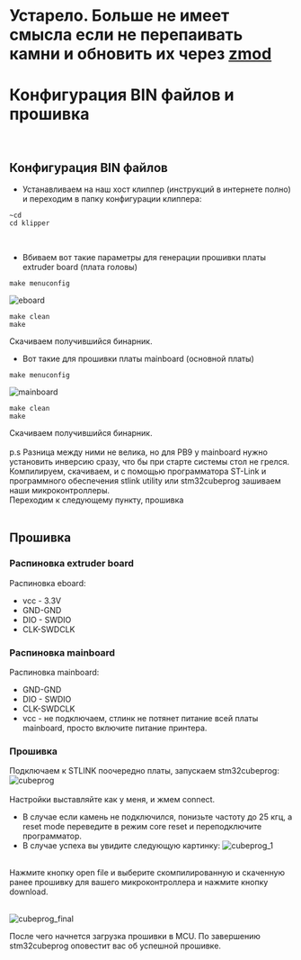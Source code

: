 # Устарело. Больше не имеет смысла если не перепаивать камни и обновить их через  [zmod](https://github.com/ghzserg/zmod)

# Конфигурация BIN файлов и прошивка
<br />

## Конфигурация BIN файлов
* Устанавливаем на наш хост клиппер (инструкций в интернете полно) и переходим в папку конфигурации клиппера:
```shell
~cd
cd klipper
```
<br />

* Вбиваем вот такие параметры для генерации прошивки платы extruder board (плата головы)
```shell
make menuconfig
```
![eboard](https://i.ibb.co/pz9dkrV/Screenshot-5.png)
```shell
make clean
make
```
Cкачиваем получившийся бинарник.
<br />

* Вот такие для прошивки платы mainboard (основной платы)
```shell
make menuconfig
``` 
![mainboard](https://i.ibb.co/xGCpB4f/Screenshot-6.png)
```shell
make clean
make
```
Скачиваем получившийся бинарник.
<br />
<br />
p.s Разница между ними не велика, но для PB9 у mainboard нужно установить инверсию сразу, что бы при старте системы стол не грелся.
Компилируем, скачиваем, и с помощью программатора ST-Link и программного обеспечения stlink utility или stm32cubeprog  зашиваем наши микроконтроллеры.
<br />
Переходим к следующему пункту, прошивка
<br />
<br />
## Прошивка <br />
### Распиновка extruder board <br />
Распиновка eboard:
- vcc - 3.3V
- GND-GND
- DIO - SWDIO
- CLK-SWDCLK

### Распиновка mainboard <br />
Распиновка mainboard:
- GND-GND
- DIO - SWDIO
- CLK-SWDCLK
- vcc -  не подключаем, стлинк не потянет питание всей платы mainboard, просто включите питание принтера.

### Прошивка
Подключаем к STLINK поочередно платы, запускаем stm32cubeprog:
![cubeprog](https://i.ibb.co/1Q8fNgw/Screenshot-8.png)
<br />
<br />
Настройки выставляйте как у меня, и жмем connect.
- В случае если камень не подключился, понизьте частоту до 25 кгц, а reset mode переведите в режим core reset и переподключите программатор.
- В случае успеха вы увидите следующую картинку:
![cubeprog_1](https://i.ibb.co/zmN4hg7/Screenshot-9.png)
<br />
Нажмите кнопку open file и выберите скомпилированную и скаченную ранее прошивку для вашего микроконтроллера и нажмите кнопку download.
<br />
<br />

![cubeprog_final](https://i.ibb.co/6bL6HKh/Screenshot-10.png)

После чего начнется загрузка прошивки в MCU. По завершению stm32cubeprog оповестит вас об успешной прошивке.
<br />
